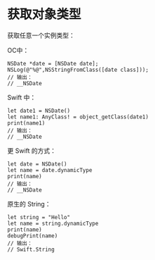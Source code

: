 # 获取对象类型

获取任意一个实例类型：

OC中：

	NSDate *date = [NSDate date];
	NSLog(@"%@",NSStringFromClass([date class]));
	// 输出：
	// __NSDate
	
Swift 中：

	let date1 = NSDate()
	let name1: AnyClass! = object_getClass(date1)
	print(name1)
	// 输出：
	// __NSDate
	
更 Swift 的方式：
	
	let date = NSDate()
	let name = date.dynamicType
	print(name)
	// 输出：
	// __NSDate
	
原生的 String：

	let string = "Hello"
	let name = string.dynamicType
	print(name)
	debugPrint(name)
	// 输出：
	// Swift.String
